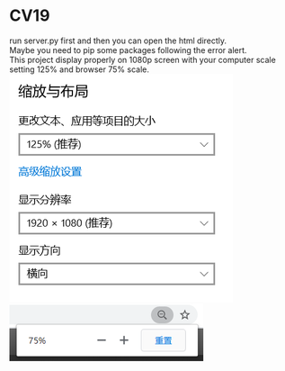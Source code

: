# CV19
run server.py first and then you can open the html directly.  
Maybe you need to pip some packages following the error alert.  
This project display properly on 1080p screen with your computer scale setting 125% and browser 75% scale.  
![image](https://github.com/sjtuhuoda/CV19/raw/master/readme_pic/computer_setting.PNG)  
![image](https://github.com/sjtuhuoda/CV19/raw/master/readme_pic/browser_setting.png)  

